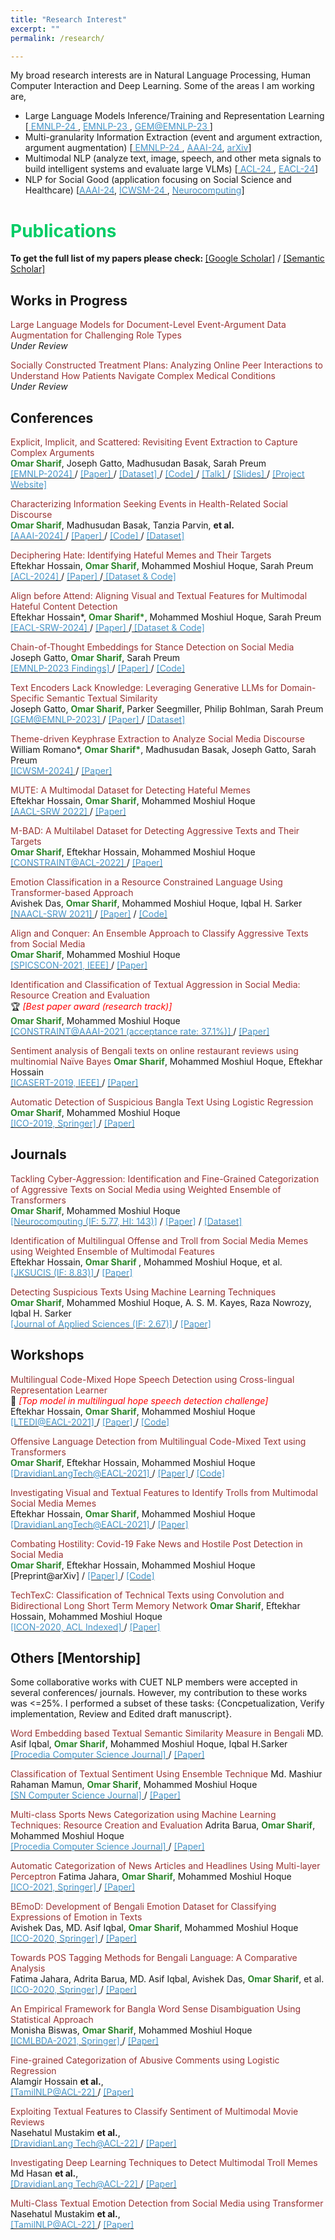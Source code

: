 ```yaml
---
title: "Research Interest"
excerpt: ""
permalink: /research/

---
```


My broad research interests are in Natural Language Processing, Human Computer Interaction and Deep Learning. Some of the areas I am working are,
 * Large Language Models Inference/Training and Representation Learning [[<font color="#4796C9"> EMNLP-24 </font>](https://omar-sharif03.github.io/DiscourseEE/), [<font color="#4796C9"> EMNLP-23 </font>](https://aclanthology.org/2023.findings-emnlp.273/), [<font color="#4796C9">GEM@EMNLP-23 </font>](https://aclanthology.org/2023.gem-1.23/)]
 * Multi-granularity Information Extraction (event and argument extraction, argument augmentation) [[<font color="#4796C9"> EMNLP-24 </font>](https://omar-sharif03.github.io/DiscourseEE/), [<font color="#4796C9">AAAI-24</font>](https://ojs.aaai.org/index.php/AAAI/article/view/30241), [<font color="#4796C9">arXiv</font>](https://arxiv.org/abs/2403.03304)]
 * Multimodal NLP (analyze text, image, speech, and other meta signals to build intelligent systems and evaluate large VLMs) [[<font color="#4796C9"> ACL-24 </font>](https://aclanthology.org/2024.acl-long.454/), [<font color="#4796C9">EACL-24</font>](https://aclanthology.org/2024.eacl-srw.12/)]
 * NLP for Social Good (application focusing on Social Science and Healthcare) [[<font color="#4796C9">AAAI-24</font>](https://ojs.aaai.org/index.php/AAAI/article/view/30241), [<font color="#4796C9"> ICWSM-24 </font>](https://ojs.aaai.org/index.php/ICWSM/article/view/31391/33551), [<font color="#4796C9">Neurocomputing</font>](https://www.sciencedirect.com/science/article/abs/pii/S0925231221018567)]

 
  
<!--
 * Large Language Models, Information Extraction, Multilingual and low‐resource NLP
 * Health Informatics, Social Computing [Objectionable (aggressive, abusive, fake, hate) content classification]
 * Multimodal NLP [utilize (linguistic, acoustic, visual) features to build intelligent systems)]

  ## <font color="#00cc66"> Research Statement </font>  
    Will write my research statement here.
  *<font color="#ff6633">Omar Sharif</font>*
-->

# <font color="#00cc66"> Publications </font> 

<b>To get the full list of my papers please check: </b>[[Google Scholar]](https://scholar.google.com/citations?hl=en&user=TBBRv2wAAAAJ&view_op=list_works&authuser=1&sortby=pubdate) / [[Semantic Scholar]](https://www.semanticscholar.org/author/Omar-Sharif/2073472600)

## <font > Works in Progress </font> 

<font color="#993333">Large Language Models for Document-Level Event-Argument Data Augmentation for Challenging Role Types</font>     
*<font >Under Review</font>* 

<font color="#993333">Socially Constructed Treatment Plans: Analyzing Online Peer Interactions to Understand How Patients Navigate Complex Medical Conditions</font>     
*<font >Under Review</font>*  

## <font> Conferences </font>
<font color="#993333">Explicit, Implicit, and Scattered: Revisiting Event Extraction to Capture Complex Arguments</font>     
<b><font color="#2d862d">Omar Sharif</font></b>, Joseph Gatto, Madhusudan Basak, Sarah Preum <br>
[<font color="#4796C9"> [EMNLP-2024] </font>](https://2024.emnlp.org/) / [<font color="#4796C9">[Paper] </font>](https://aclanthology.org/2024.emnlp-main.673/) / [<font color="#4796C9">[Dataset] </font>](https://github.com/omar-sharif03/DiscourseEE/tree/main/Data) / [<font color="#4796C9"> [Code] </font>](https://github.com/omar-sharif03/DiscourseEE/tree/main/Code) / [<font color="#4796C9"> [Talk] </font>](https://drive.google.com/file/d/1O4HXZPT3FwpnCHTifxEQ7azWXIdk5LWV/view?usp=sharing) / [<font color="#4796C9"> [Slides] </font>](https://docs.google.com/presentation/d/1oxpl9f9mbhHpeAHKWZdh2o4F25s9gyoN/edit?usp=sharing&ouid=115245397498807472226&rtpof=true&sd=true) / [<font color="#4796C9"> [Project Website] </font>](https://omar-sharif03.github.io/DiscourseEE/)
 
 <font color="#993333"> Characterizing Information Seeking Events in Health-Related Social Discourse</font>  
 <b><font color="#2d862d">Omar Sharif</font></b>, Madhusudan Basak, Tanzia Parvin, <b>et al.</b>    
 [<font color="#4796C9"> [AAAI-2024] </font>](https://aaai.org/aaai-conference/call-for-the-special-track-on-ai-for-social-impact/) / [<font color="#4796C9">[Paper] </font>](https://ojs.aaai.org/index.php/AAAI/article/view/30241) / [<font   color="#4796C9"> [Code] </font>](https://github.com/omar-sharif03/AAAI-2024/tree/main/Codes) / [<font   color="#4796C9"> [Dataset] </font>](https://github.com/omar-sharif03/AAAI-2024/tree/main/AAAI-2024-Dataset)

 <font color="#993333"> Deciphering Hate: Identifying Hateful Memes and Their Targets</font>  
  Eftekhar Hossain, <b><font color="#2d862d">Omar Sharif</font></b>, Mohammed Moshiul Hoque, Sarah Preum  
  [<font color="#4796C9"> [ACL-2024] </font>](https://2024.aclweb.org/) / [<font color="#4796C9">[Paper] </font>](https://aclanthology.org/2024.acl-long.454/)/[<font color="#4796C9"> [Dataset & Code] </font>](https://github.com/eftekhar-hossain/Bengali-Hateful-Memes/tree/main/Deciphering-Hate%40ACL)

 <font color="#993333"> Align before Attend: Aligning Visual and Textual Features for Multimodal Hateful Content Detection </font>  
  Eftekhar Hossain*, <b><font color="#2d862d">Omar Sharif*</font></b>, Mohammed Moshiul Hoque, Sarah Preum  
  [<font color="#4796C9"> [EACL-SRW-2024] </font>](https://2024.eacl.org/) / [<font color="#4796C9">[Paper] </font>](https://aclanthology.org/2024.eacl-srw.12/)/[<font color="#4796C9"> [Dataset & Code] </font>](https://github.com/eftekhar-hossain/Bengali-Hateful-Memes)

 <font color="#993333"> Chain-of-Thought Embeddings for Stance Detection on Social Media</font>  
  Joseph Gatto, <b><font color="#2d862d">Omar Sharif</font></b>, Sarah Preum   
  [<font color="#4796C9"> [EMNLP-2023 Findings] </font>](https://2023.emnlp.org/) / [<font color="#4796C9">[Paper] </font>](https://aclanthology.org/2023.findings-emnlp.273/) / [<font   color="#4796C9"> [Code] </font>](https://github.com/JosephGatto/Chain-of-Thought-Embeddings)

 <font color="#993333"> Text Encoders Lack Knowledge: Leveraging Generative LLMs for Domain-Specific Semantic Textual Similarity</font>  
  Joseph Gatto, <b><font color="#2d862d">Omar Sharif</font></b>, Parker Seegmiller, Philip Bohlman, Sarah Preum   
 [<font color="#4796C9"> [GEM@EMNLP-2023] </font>](https://gem-benchmark.com/workshop) / [<font color="#4796C9">[Paper] </font>](https://aclanthology.org/2023.gem-1.23/) / [<font color="#4796C9"> [Dataset] </font>](https://github.com/Persist-Lab/Domain-Specific-STS) 
  
 <font color="#993333"> Theme-driven Keyphrase Extraction to Analyze Social Media Discourse</font>  
  William Romano*, <b><font color="#2d862d">Omar Sharif*</font></b>, Madhusudan Basak, Joseph Gatto, Sarah Preum  
  [<font color="#4796C9"> [ICWSM-2024] </font>](https://www.icwsm.org/2024/index.html/index.html) / [<font color="#4796C9">[Paper] </font>](https://ojs.aaai.org/index.php/ICWSM/article/view/31391/33551)

<!--

<font color="#993333"> MemoSen: A Multimodal Dataset for Sentiment Analysis of Memes</font>  
  Eftekhar Hossain, <b><font color="#2d862d">Omar Sharif</font></b>, Mohammed Moshiul Hoque  
  [<font color="#4796C9"> [LREC-2022] </font>](https://lrec2022.lrec-conf.org/en/) / [<font color="#4796C9">[Paper] </font>](http://www.lrec-conf.org/proceedings/lrec2022/pdf/2022.lrec-1.165.pdf)

-->

  <font color="#993333"> MUTE: A Multimodal Dataset for Detecting Hateful Memes</font>  
  Eftekhar Hossain, <b><font color="#2d862d">Omar Sharif</font></b>, Mohammed Moshiul Hoque  
  [<font color="#4796C9"> [AACL-SRW 2022] </font>](https://www.aacl2022.org/) / [<font color="#4796C9">[Paper] </font>](https://aclanthology.org/2022.aacl-srw.5/)
  
  <font color="#993333"> M-BAD: A Multilabel Dataset for Detecting Aggressive Texts and Their Targets </font>  
  <b><font color="#2d862d">Omar Sharif</font></b>, Eftekhar Hossain, Mohammed Moshiul Hoque  
  [<font color="	#4796C9"> [CONSTRAINT@ACL-2022] </font>](https://lcs2.iiitd.edu.in/CONSTRAINT-2022/) / [<font color="#4796C9">[Paper] </font>](https://aclanthology.org/2022.constraint-1.9/)
 
  <font color="#993333"> Emotion Classification in a Resource Constrained Language Using Transformer-based Approach </font>  
  Avishek Das, <b><font color="#2d862d">Omar Sharif</font></b>, Mohammed Moshiul Hoque, Iqbal H. Sarker   
  [<font color="#4796C9"> [NAACL-SRW 2021] </font>](https://naacl2021-srw.github.io/) / [<font color="#4796C9">[Paper]</font>](https://aclanthology.org/2021.naacl-srw.19/) / [<font color="#4796C9"> [Code] </font>](https://github.com/omar-sharif03/NAACL-SRW-2021)
  
  <font color="#993333"> Align and Conquer: An Ensemble Approach to Classify Aggressive Texts from Social Media </font>    
  <b><font color="#2d862d">Omar Sharif</font></b>, Mohammed Moshiul Hoque    
  [<font color="#4796C9"> [SPICSCON-2021, IEEE] </font>](https://ieeexplore.ieee.org/xpl/conhome/9885262/proceeding) / [<font color="#4796C9">[Paper]     </font>](https://ieeexplore.ieee.org/abstract/document/9885420) 

 <font color="#993333"> Identification and Classification of Textual Aggression in Social Media: Resource Creation and Evaluation </font>     
  🏆 *<font color="#f00">[Best paper award (research track)]</font>*   
 <b><font color="#2d862d">Omar Sharif</font></b>, Mohammed Moshiul Hoque    
 [<font color="#4796C9"> [CONSTRAINT@AAAI-2021 (acceptance rate: 37.1%)] </font>](http://lcs2.iiitd.edu.in/CONSTRAINT-2021) / [<font color="#4796C9">[Paper] </font>](https://link.springer.com/chapter/10.1007%2F978-3-030-73696-5_2) 

<!--
 
 <font color="#993333"> SentiLSTM: A Deep Learning Approach for Sentiment Analysis of Restaurant Reviews</font> 
 Eftekhar Hossain, <b><font color="#2d862d">Omar Sharif</font></b>, Mohammed Moshiul Hoque, Iqbal H. Sarker   
 [<font color="#4796C9"> [HIS-2020, Springer] </font>](http://www.mirlabs.net/his20/) / [<font color="#4796C9">[Paper] </font>](https://arxiv.org/abs/2011.09684)

-->
 
 <font color="#993333">Sentiment analysis of Bengali texts on online restaurant reviews using multinomial Naïve Bayes</font> 
 <b><font color="#2d862d">Omar Sharif</font></b>, Mohammed Moshiul Hoque, Eftekhar Hossain   
 [<font color="#4796C9"> [ICASERT-2019, IEEE] </font>](https://ieeexplore.ieee.org/xpl/conhome/8931128/proceeding) / [<font color="#4796C9">[Paper] </font>](https://ieeexplore.ieee.org/abstract/document/8934655)

<!--
 
 <font color="#993333">Offline Bengali Handwritten Sentence Recognition Using BiLSTM and CTC Networks</font>  
  M. A. Muhaimin Sakib, <b><font color="#2d862d">Omar Sharif</font></b>, Mohammed Moshiul Hoque  
 [<font color="#4796C9"> [ICIoTCT 2020, Springer] </font>](http://iciotct2021.iaasse.org/index.html) / [<font color="#4796C9">[Paper] </font>](https://link.springer.com/chapter/10.1007/978-3-030-76736-5_15)
 
 -->  

 <font color="#993333">Automatic Detection of Suspicious Bangla Text Using Logistic Regression</font> 
 <b><font color="#2d862d">Omar Sharif</font></b>, Mohammed Moshiul Hoque    
 [<font color="#4796C9"> [ICO-2019, Springer] </font>](https://www.icico.info/ico-2019) / [<font color="#4796C9">[Paper] </font>](https://link.springer.com/chapter/10.1007/978-3-030-33585-4_57)        


## <font > Journals </font>  

<font color="#993333">Tackling Cyber-Aggression: Identification and Fine-Grained Categorization of Aggressive Texts on Social Media using Weighted Ensemble of Transformers  </font>                                            
<b><font color="#2d862d">Omar Sharif</font></b>, Mohammed Moshiul Hoque    
[<font color="#4796C9"> [Neurocomputing (IF: 5.77, HI: 143)]</font>](https://www.journals.elsevier.com/neurocomputing) / [<font color="#4796C9">[Paper]</font>](https://www.sciencedirect.com/science/article/abs/pii/S0925231221018567) / [<font color="#4796C9">[Dataset]</font>](https://github.com/omar-sharif03/BAD-Bangla-Aggressive-Text-Dataset)
  
 <font color="#993333">Identification of Multilingual Offense and Troll from Social Media Memes using Weighted Ensemble of Multimodal Features </font>   
 Eftekhar Hossain, <b><font color="#2d862d">Omar Sharif</font> </b>, Mohammed Moshiul Hoque, et al.     
 [<font color=" #4796C9"> [JKSUCIS (IF: 8.83)] </font>](https://www.sciencedirect.com/journal/journal-of-king-saud-university-computer-and-information-sciences) / [<font color="#4796C9">[Paper] </font>](https://www.sciencedirect.com/science/article/pii/S1319157822002166) 
  
 <font color="#993333">Detecting Suspicious Texts Using Machine Learning Techniques  </font>     
  <b><font color="#2d862d">Omar Sharif</font></b>, Mohammed Moshiul Hoque, A. S. M. Kayes, Raza Nowrozy, Iqbal H. Sarker    
  [<font color="#4796C9"> [Journal of Applied Sciences (IF: 2.67)] </font>](https://www.mdpi.com/journal/applsci) / [<font color="#4796C9">[Paper] </font>](https://www.mdpi.com/2076-3417/10/18/6527)

<!--
  <font color="#993333">Multi-class Textual Emotion Categorization using Ensemble of Convolutional and Recurrent Neural Network</font>  
   Tanzaia Parvin, <b><font color="#2d862d">Omar Sharif</font></b>, Mohammed Moshiul Hoque    
   [<font color="#4796C9"> [SN Computer Science Journal] </font>](https://www.springer.com/journal/42979) / [<font color="#4796C9">[Paper] </font>](https://link.springer.com/article/10.1007/s42979-021-00913-0)
   
  <font color="#993333"> BEmoC: A Corpus for Identifying Emotion in Bengali Texts </font>   
   MD. Asif Iqbal, Avishek Das, <b><font color="#2d862d">Omar Sharif</font></b>, Mohammed Moshiul Hoque, Iqbal H.Sarker   
   [<font color="#4796C9"> [SN Computer Science Journal] </font>](https://www.springer.com/journal/42979) / [<font color="#4796C9">[Paper] </font>](https://link.springer.com/article/10.1007/s42979-022-01028-w)
-->

## <font > Workshops </font>
 
  <font color="#993333"> Multilingual Code-Mixed Hope Speech Detection using Cross-lingual Representation Learner</font>  
 🥇 *<font color="#f00">[Top model in multilingual hope speech detection challenge]</font>*       
  Eftekhar Hossain, <b><font color="#2d862d">Omar Sharif</font></b>, Mohammed Moshiul Hoque   
  [<font color="#4796C9"> [LTEDI@EACL-2021] </font>](https://sites.google.com/view/lt-edi-2021/home) / [<font color="#4796C9">[Paper] </font>](https://www.aclweb.org/anthology/2021.ltedi-1.25/) / [<font   color="#4796C9"> [Code] </font>](https://github.com/omar-sharif03/CUET_NLP-EACL_2021)  


 <font color="#993333"> Offensive Language Detection from Multilingual Code-Mixed Text using Transformers</font>  
 <b><font color="#2d862d">Omar Sharif</font></b>,  Eftekhar Hossain, Mohammed Moshiul Hoque  
  [<font color="#4796C9"> [DravidianLangTech@EACL-2021] </font>](https://dravidianlangtech.github.io/2021/index.html) / [<font color="#4796C9">[Paper] </font>](https://www.aclweb.org/anthology/2021.dravidianlangtech-1.35/) / [<font   color="#4796C9"> [Code] </font>](https://github.com/omar-sharif03/CUET_NLP-EACL_2021)  
 

 <font color="#993333"> Investigating Visual and Textual Features to Identify Trolls from Multimodal Social Media Memes</font>    
  Eftekhar Hossain, <b><font color="#2d862d">Omar Sharif</font></b>, Mohammed Moshiul Hoque    
  [<font color="#4796C9"> [DravidianLangTech@EACL-2021] </font>](https://dravidianlangtech.github.io/2021/index.html) / [<font color="#4796C9">[Paper] </font>](https://www.aclweb.org/anthology/2021.dravidianlangtech-1.43/) 
  
 <font color="#993333"> Combating Hostility: Covid-19 Fake News and Hostile Post Detection in Social Media</font>  
<b><font color="#2d862d">Omar Sharif</font></b>,  Eftekhar Hossain, Mohammed Moshiul Hoque  
 [Preprint@arXiv]  / [<font color="#4796C9">[Paper] </font>](https://arxiv.org/abs/2101.03291) / [<font color="#4796C9"> [Code] </font>](https://github.com/omar-sharif03/CONSTRAINT-AAAI2021) 
 
 <font color="#993333"> TechTexC: Classification of Technical Texts using Convolution and Bidirectional Long Short Term Memory Network</font> 
 <b><font color="#2d862d">Omar Sharif</font></b>,  Eftekhar Hossain, Mohammed Moshiul Hoque  
[<font color="#4796C9"> [ICON-2020, ACL Indexed] </font>](https://www.iitp.ac.in/~ai-nlp-ml/icon2020/index.html) / [<font color="#4796C9">[Paper] </font>](https://aclanthology.org/2020.icon-techdofication.8/)
  
  
## <font > Others [Mentorship] </font>

Some collaborative works with CUET NLP members were accepted in several conferences/ journals. However, my contribution to these works was <=25%. I performed a subset of these tasks: {Concpetualization, Verify implementation, Review and Edited draft manuscript}.
  
 <font color="#993333">Word Embedding based Textual Semantic Similarity Measure in Bengali </font> 
  MD. Asif Iqbal, <b><font color="#2d862d">Omar Sharif</font></b>, Mohammed Moshiul Hoque, Iqbal H.Sarker    
  [<font color="#4796C9"> [Procedia Computer Science Journal] </font>](https://www.sciencedirect.com/journal/procedia-computer-science) / [<font color="#4796C9">[Paper] </font>](https://www.sciencedirect.com/science/article/pii/S1877050921020512)
  
 <font color="#993333">Classification of Textual Sentiment Using Ensemble Technique </font> 
  Md. Mashiur Rahaman Mamun, <b><font color="#2d862d">Omar Sharif</font></b>, Mohammed Moshiul Hoque    
  [<font color="#4796C9"> [SN Computer Science Journal] </font>](https://www.springer.com/journal/42979) / [<font color="#4796C9">[Paper] </font>](https://link.springer.com/article/10.1007/s42979-021-00922-z)
  
  <font color="#993333">Multi-class Sports News Categorization using Machine Learning Techniques: Resource Creation and Evaluation</font> 
  Adrita Barua, <b><font color="#2d862d">Omar Sharif</font></b>, Mohammed Moshiul Hoque    
  [<font color="#4796C9"> [Procedia Computer Science Journal] </font>](https://www.sciencedirect.com/journal/procedia-computer-science) / [<font color="#4796C9">[Paper] </font>](https://www.sciencedirect.com/science/article/pii/S1877050921021268)
  
<font color="#993333">Automatic Categorization of News Articles and Headlines Using Multi-layer Perceptron</font> 
  Fatima Jahara, <b><font color="#2d862d">Omar Sharif</font></b>, Mohammed Moshiul Hoque   
  [<font color="#4796C9"> [ICO-2021, Springer] </font>](https://www.icico.info/) / [<font color="#4796C9">[Paper] </font>](https://link.springer.com/chapter/10.1007/978-3-030-93247-3_16)
 
 <font color="#993333">BEmoD: Development of Bengali Emotion Dataset for Classifying Expressions of Emotion in Texts</font>  
  Avishek Das, MD. Asif Iqbal, <b><font color="#2d862d">Omar Sharif</font></b>, Mohammed Moshiul Hoque    
  [<font color="#4796C9"> [ICO-2020, Springer] </font>](https://www.icico.info/ico2020-virtual-conference) / [<font color="#4796C9">[Paper] </font>](https://link.springer.com/chapter/10.1007/978-3-030-68154-8_94)
  
 <font color="#993333">Towards POS Tagging Methods for Bengali Language: A Comparative Analysis</font>  
  Fatima Jahara, Adrita Barua, MD. Asif Iqbal, Avishek Das, <b><font color="#2d862d">Omar Sharif</font></b>, et al.   
  [<font color="#4796C9"> [ICO-2020, Springer] </font>](https://www.icico.info/ico2020-virtual-conference) / [<font color="#4796C9">[Paper] </font>](https://link.springer.com/chapter/10.1007/978-3-030-68154-8_93)
  
  <font color="#993333">An Empirical Framework for Bangla Word Sense Disambiguation Using Statistical Approach</font>  
  Monisha Biswas, <b><font color="#2d862d">Omar Sharif</font></b>, Mohammed Moshiul Hoque  
  [<font color="#4796C9"> [ICMLBDA-2021, Springer] </font>](https://link.springer.com/conference/icmlbda) / [<font color="#4796C9">[Paper] </font>](https://link.springer.com/chapter/10.1007/978-3-030-82469-3_3)
  
<font color="#993333"> Fine-grained Categorization of Abusive Comments using Logistic Regression </font>  
 Alamgir Hossain <b>et al.</b>,  
[<font color="#4796C9"> [TamilNLP@ACL-22] </font>](https://dravidianlangtech.github.io/2022/) / [<font color="#4796C9">[Paper] </font>](https://aclanthology.org/2022.dravidianlangtech-1.34/)
 
 <font color="#993333"> Exploiting Textual Features to Classify Sentiment of Multimodal Movie Reviews </font>  
 Nasehatul Mustakim <b>et al.</b>,  
[<font color="#4796C9"> [DravidianLang Tech@ACL-22] </font>](https://dravidianlangtech.github.io/2022/) / [<font color="#4796C9">[Paper] </font>](https://aclanthology.org/2022.dravidianlangtech-1.30/)


 <font color="#993333"> Investigating Deep Learning Techniques to Detect Multimodal Troll Memes </font>  
 Md Hasan <b>et al.</b>,  
[<font color="#4796C9"> [DravidianLang Tech@ACL-22] </font>](https://dravidianlangtech.github.io/2022/) / [<font color="#4796C9">[Paper] </font>](https://aclanthology.org/2022.dravidianlangtech-1.27/)


<font color="#993333"> Multi-Class Textual Emotion Detection from Social Media using Transformer </font>  
Nasehatul Mustakim <b>et al.</b>,  
[<font color="#4796C9"> [TamilNLP@ACL-22] </font>](https://dravidianlangtech.github.io/2022/) / [<font color="#4796C9">[Paper] </font>](https://aclanthology.org/2022.dravidianlangtech-1.31/)




  
